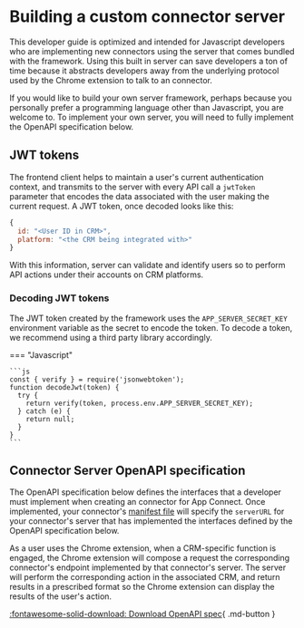 # Building a custom connector server 

This developer guide is optimized and intended for Javascript developers who are implementing new connectors using the server that comes bundled with the framework. Using this built in server can save developers a ton of time because it abstracts developers away from the underlying protocol used by the Chrome extension to talk to an connector. 

If you would like to build your own server framework, perhaps because you personally prefer a programming language other than Javascript, you are welcome to. To implement your own server, you will need to fully implement the OpenAPI specification below. 

## JWT tokens

The frontend client helps to maintain a user's current authentication context, and transmits to the server with every API call a `jwtToken` parameter that encodes the data associated with the user making the current request. A JWT token, once decoded looks like this:

```js
{
  id: "<User ID in CRM>",
  platform: "<the CRM being integrated with>"
}
```

With this information, server can validate and identify users so to perform API actions under their accounts on CRM platforms. 

### Decoding JWT tokens

The JWT token created by the framework uses the `APP_SERVER_SECRET_KEY` environment variable as the secret to encode the token. To decode a token, we recommend using a third party library accordingly.

=== "Javascript"

    ```js
	const { verify } = require('jsonwebtoken');
    function decodeJwt(token) {
      try {
        return verify(token, process.env.APP_SERVER_SECRET_KEY);
      } catch (e) {
        return null;
      }
    }
    ```

## Connector Server OpenAPI specification

The OpenAPI specification below defines the interfaces that a developer must implement when creating an connector for App Connect. Once implemented, your connector's [manifest file](../manifest.md) will specify the `serverURL` for your connector's server that has implemented the interfaces defined by the OpenAPI specification below. 

As a user uses the Chrome extension, when a CRM-specific function is engaged, the Chrome extension will compose a request the corresponding connector's endpoint implemented by that connector's server. The server will perform the corresponding action in the associated CRM, and return results in a prescribed format so the Chrome extension can display the results of the user's action.

[:fontawesome-solid-download: Download OpenAPI spec](../crm-server-openapi.json){ .md-button }
